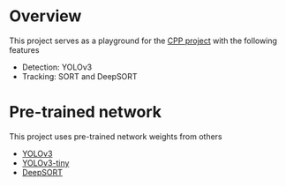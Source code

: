 # Overview
This project serves as a playground for the [CPP project](https://github.com/weixu000/libtorch-yolov3-deepsort) with the following features
- Detection: YOLOv3
- Tracking: SORT and DeepSORT

# Pre-trained network
This project uses pre-trained network weights from others
- [YOLOv3](https://pjreddie.com/media/files/yolov3.weights)
- [YOLOv3-tiny](https://pjreddie.com/media/files/yolov3-tiny.weights)
- [DeepSORT](https://drive.google.com/drive/folders/1xhG0kRH1EX5B9_Iz8gQJb7UNnn_riXi6)
